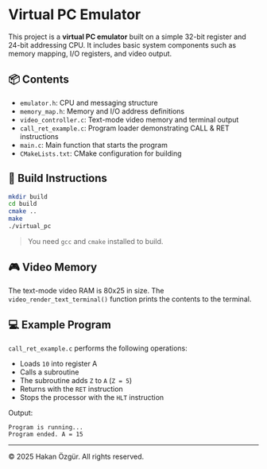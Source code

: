 # Virtual PC Emulator

This project is a **virtual PC emulator** built on a simple 32-bit register and 24-bit addressing CPU. It includes basic system components such as memory mapping, I/O registers, and video output.

## 📦 Contents

- `emulator.h`: CPU and messaging structure
- `memory_map.h`: Memory and I/O address definitions
- `video_controller.c`: Text-mode video memory and terminal output
- `call_ret_example.c`: Program loader demonstrating CALL & RET instructions
- `main.c`: Main function that starts the program
- `CMakeLists.txt`: CMake configuration for building

## 🔧 Build Instructions

```bash
mkdir build
cd build
cmake ..
make
./virtual_pc
```

> You need `gcc` and `cmake` installed to build.

## 🎮 Video Memory

The text-mode video RAM is 80x25 in size. The `video_render_text_terminal()` function prints the contents to the terminal.

## 💻 Example Program

`call_ret_example.c` performs the following operations:

- Loads `10` into register A
- Calls a subroutine
- The subroutine adds `Z` to `A` (`Z = 5`)
- Returns with the `RET` instruction
- Stops the processor with the `HLT` instruction

Output:
```
Program is running...
Program ended. A = 15
```

---

© 2025 Hakan Özgür. All rights reserved.
